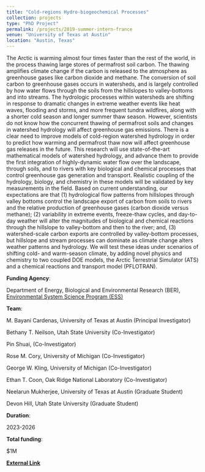 ```yaml
---
title: "Cold-regions Hydro-biogeochemical Processes"
collection: projects
type: "PhD Project"
permalink: /projects/2019-summer-intern-france
venue: "University of Texas at Austin"
location: "Austin, Texas"
---
```


The Arctic is warming almost four times faster than the rest of the world, in the process thawing large stores of permafrost soil carbon.  The thawing amplifies climate change if the carbon is released to the atmosphere as greenhouse gases like carbon dioxide and methane.  The conversion of soil carbon to greenhouse gases occurs in watersheds, and is largely controlled by how water flows through the soils from the hillslopes to valley-bottoms and into streams.  The hydrologic processes within watersheds are shifting in response to dramatic changes in extreme weather events like heat waves, flooding and storms, and more frequent tundra wildfires, along with a shorter cold season and longer summer thaw season.  However, scientists do not know how the concurrent thawing of permafrost soils and changes in watershed hydrology will affect greenhouse gas emissions.  There is a clear need to improve models of cold-region watershed hydrology in order to predict how warming and permafrost thaw now will affect greenhouse gas releases in the future.  This research will use state-of-the-art mathematical models of watershed hydrology, and advance them to provide the first integration of highly-dynamic water flow over the landscape, through soils, and to rivers with key biological and chemical processes that control greenhouse gas generation and transport.  Realistic coupling of the hydrology, biology, and chemistry in these models will be validated by key measurements in the field.  Based on current understanding, our expectations are that (1) hydrological flow patterns from hillslopes through valley bottoms control the landscape export of carbon from soils to rivers and the relative production of greenhouse gases (carbon dioxide versus methane); (2) variability in extreme events, freeze-thaw cycles, and day-to-day weather will alter the magnitudes of biological and chemical reactions through the hillslope to valley-bottom and then to the river; and, (3) watershed-scale carbon exports are controlled by valley-bottom processes, but hillslope and stream processes can dominate as climate change alters weather patterns and hydrology.  We will test these ideas under scenarios of shifting cold- and warm-season climate, by adding novel physics and chemistry to two coupled DOE models, the Arctic Terrestrial Simulator (ATS) and a chemical reactions and transport model (PFLOTRAN).  

**Funding Agency**: 

Department of Energy, Biological and Environmental Research (BER), <a href="hhttps://ess.science.energy.gov/"> Environmental System Science Program (ESS)</a>

**Team**: 

M. Bayani Cardenas, University of Texas at Austin (Principal Investigator)

Bethany T. Neilson, Utah State University (Co-Investigator)

Pin Shuai,  (Co-Investigator)

Rose M. Cory, University of Michigan (Co-Investigator)

George W. Kling, University of Michigan (Co-Investigator)

Ethan T. Coon, Oak Ridge National Laboratory (Co-Investigator)

Neelarun Mukherjee, University of Texas at Austin (Graduate Student)

Devon Hill, Utah State University (Graduate Student)

**Duration**: 

2023-2026

**Total funding**: 

$1M

<a href="https://ess.science.energy.gov/wp-content/uploads/2023/08/ESS-FY23-FOA-2849-Summary_rev-08-01-2023.pdf"> <b>External Link</b></a>
